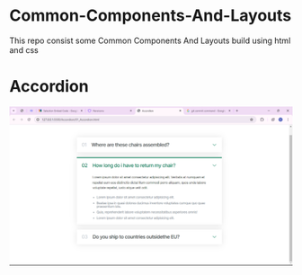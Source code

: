 # Common-Components-And-Layouts

This repo consist some Common Components And Layouts build using html and css<br>
# Accordion
![Accordion output](image.png)
